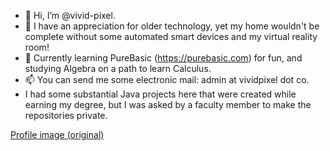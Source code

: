 - 👋 Hi, I’m @vivid-pixel.
- 👀 I have an appreciation for older technology, yet my home wouldn't be complete without some automated smart devices and my virtual reality room!
- 🌱 Currently learning PureBasic (https://purebasic.com) for fun, and studying Algebra on a path to learn Calculus.
- 📫 You can send me some electronic mail: admin at vividpixel dot co.
- I had some substantial Java projects here that were created while earning my degree, but I was asked by a faculty member to make the repositories private.

[Profile image (original)](https://www.freepik.com/premium-vector/trail-motocross-pixel-art-style_21055512.htm)
